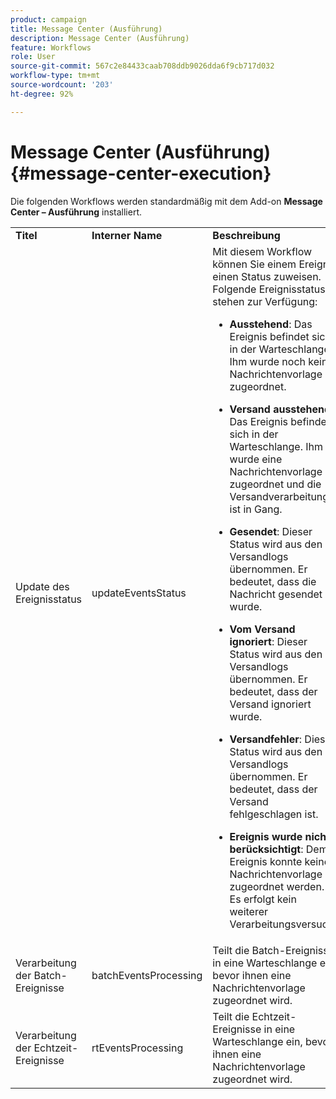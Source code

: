 ```yaml
---
product: campaign
title: Message Center (Ausführung)
description: Message Center (Ausführung)
feature: Workflows
role: User
source-git-commit: 567c2e84433caab708ddb9026dda6f9cb717d032
workflow-type: tm+mt
source-wordcount: '203'
ht-degree: 92%

---
```



# Message Center (Ausführung){#message-center-execution}

Die folgenden Workflows werden standardmäßig mit dem Add-on **Message Center – Ausführung** installiert.

<table> 
 <tbody> 
  <tr> 
   <td> <strong>Titel</strong><br /> </td> 
   <td> <strong>Interner Name</strong><br /> </td> 
   <td> <strong>Beschreibung</strong><br /> </td> 
  </tr> 
  <tr> 
   <td> <span class="uicontrol">Update des Ereignisstatus</span> <br /> </td> 
   <td> <span class="uicontrol">updateEventsStatus</span> <br /> </td> 
   <td> Mit diesem Workflow können Sie einem Ereignis einen Status zuweisen. Folgende Ereignisstatus stehen zur Verfügung:<br /> 
    <ul> 
     <li> <p><strong>Ausstehend</strong>: Das Ereignis befindet sich in der Warteschlange. Ihm wurde noch keine Nachrichtenvorlage zugeordnet.</p> </li> 
     <li> <p><strong>Versand ausstehend</strong>: Das Ereignis befindet sich in der Warteschlange. Ihm wurde eine Nachrichtenvorlage zugeordnet und die Versandverarbeitung ist in Gang.</p> </li> 
     <li> <p><strong>Gesendet</strong>: Dieser Status wird aus den Versandlogs übernommen. Er bedeutet, dass die Nachricht gesendet wurde.</p> </li> 
     <li> <p><strong>Vom Versand ignoriert</strong>: Dieser Status wird aus den Versandlogs übernommen. Er bedeutet, dass der Versand ignoriert wurde.</p> </li> 
     <li> <p><strong>Versandfehler</strong>: Dieser Status wird aus den Versandlogs übernommen. Er bedeutet, dass der Versand fehlgeschlagen ist.</p> </li> 
     <li> <p><strong>Ereignis wurde nicht berücksichtigt</strong>: Dem Ereignis konnte keine Nachrichtenvorlage zugeordnet werden. Es erfolgt kein weiterer Verarbeitungsversuch.</p> </li> 
    </ul> </td> 
  </tr> 
  <tr> 
   <td> <span class="uicontrol">Verarbeitung der Batch-Ereignisse</span> <br /> </td> 
   <td> <span class="uicontrol">batchEventsProcessing</span> <br /> </td> 
   <td> Teilt die Batch-Ereignisse in eine Warteschlange ein, bevor ihnen eine Nachrichtenvorlage zugeordnet wird. <br /> </td> 
  </tr> 
  <tr> 
   <td> <span class="uicontrol">Verarbeitung der Echtzeit-Ereignisse</span> <br /> </td> 
   <td> <span class="uicontrol">rtEventsProcessing</span> <br /> </td> 
   <td> Teilt die Echtzeit-Ereignisse in eine Warteschlange ein, bevor ihnen eine Nachrichtenvorlage zugeordnet wird. <br /> </td> 
  </tr> 
 </tbody> 
</table>

